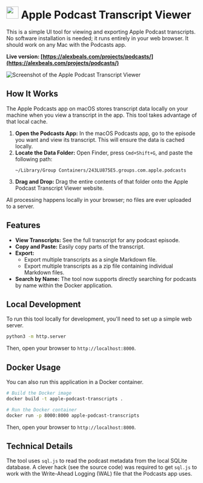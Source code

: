 # <img src="/favicons/favicon-96x96.png?raw=true" height="32px" alt=""/> Apple Podcast Transcript Viewer

This is a simple UI tool for viewing and exporting Apple Podcast transcripts. No software installation is needed; it runs entirely in your web browser. It should work on any Mac with the Podcasts app.

**Live version: [https://alexbeals.com/projects/podcasts/](https://alexbeals.com/projects/podcasts/)**

![Screenshot of the Apple Podcast Transcript Viewer](/images/og.png)

## How It Works

The Apple Podcasts app on macOS stores transcript data locally on your machine when you view a transcript in the app. This tool takes advantage of that local cache.

1.  **Open the Podcasts App:** In the macOS Podcasts app, go to the episode you want and view its transcript. This will ensure the data is cached locally.
2.  **Locate the Data Folder:** Open Finder, press `Cmd+Shift+G`, and paste the following path:
    ```
    ~/Library/Group Containers/243LU875E5.groups.com.apple.podcasts
    ```
3.  **Drag and Drop:** Drag the entire contents of that folder onto the Apple Podcast Transcript Viewer website.

All processing happens locally in your browser; no files are ever uploaded to a server.

## Features

*   **View Transcripts:** See the full transcript for any podcast episode.
*   **Copy and Paste:** Easily copy parts of the transcript.
*   **Export:**
    *   Export multiple transcripts as a single Markdown file.
    *   Export multiple transcripts as a zip file containing individual Markdown files.
*   **Search by Name:** The tool now supports directly searching for podcasts by name within the Docker application.

## Local Development

To run this tool locally for development, you'll need to set up a simple web server.

```bash
python3 -m http.server
```

Then, open your browser to `http://localhost:8000`.

## Docker Usage

You can also run this application in a Docker container.

```bash
# Build the Docker image
docker build -t apple-podcast-transcripts .

# Run the Docker container
docker run -p 8000:8000 apple-podcast-transcripts
```

Then, open your browser to `http://localhost:8000`.

## Technical Details

The tool uses `sql.js` to read the podcast metadata from the local SQLite database. A clever hack (see the source code) was required to get `sql.js` to work with the Write-Ahead Logging (WAL) file that the Podcasts app uses.

